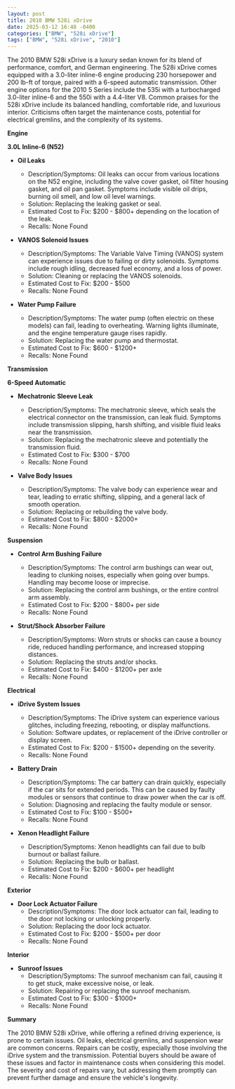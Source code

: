 ```yaml
---
layout: post
title: 2010 BMW 528i xDrive
date: 2025-03-12 16:48 -0400
categories: ["BMW", "528i xDrive"]
tags: ["BMW", "528i xDrive", "2010"]
---
```

The 2010 BMW 528i xDrive is a luxury sedan known for its blend of performance, comfort, and German engineering. The 528i xDrive comes equipped with a 3.0-liter inline-6 engine producing 230 horsepower and 200 lb-ft of torque, paired with a 6-speed automatic transmission. Other engine options for the 2010 5 Series include the 535i with a turbocharged 3.0-liter inline-6 and the 550i with a 4.4-liter V8. Common praises for the 528i xDrive include its balanced handling, comfortable ride, and luxurious interior. Criticisms often target the maintenance costs, potential for electrical gremlins, and the complexity of its systems.

**Engine**

**3.0L Inline-6 (N52)**

*   **Oil Leaks**
    *   Description/Symptoms: Oil leaks can occur from various locations on the N52 engine, including the valve cover gasket, oil filter housing gasket, and oil pan gasket. Symptoms include visible oil drips, burning oil smell, and low oil level warnings.
    *   Solution: Replacing the leaking gasket or seal.
    *   Estimated Cost to Fix: $200 - $800+ depending on the location of the leak.
    *   Recalls: None Found

*   **VANOS Solenoid Issues**
    *   Description/Symptoms: The Variable Valve Timing (VANOS) system can experience issues due to failing or dirty solenoids. Symptoms include rough idling, decreased fuel economy, and a loss of power.
    *   Solution: Cleaning or replacing the VANOS solenoids.
    *   Estimated Cost to Fix: $200 - $500
    *   Recalls: None Found

*   **Water Pump Failure**
    *   Description/Symptoms: The water pump (often electric on these models) can fail, leading to overheating. Warning lights illuminate, and the engine temperature gauge rises rapidly.
    *   Solution: Replacing the water pump and thermostat.
    *   Estimated Cost to Fix: $600 - $1200+
    *   Recalls: None Found

**Transmission**

**6-Speed Automatic**

*   **Mechatronic Sleeve Leak**
    *   Description/Symptoms: The mechatronic sleeve, which seals the electrical connector on the transmission, can leak fluid. Symptoms include transmission slipping, harsh shifting, and visible fluid leaks near the transmission.
    *   Solution: Replacing the mechatronic sleeve and potentially the transmission fluid.
    *   Estimated Cost to Fix: $300 - $700
    *   Recalls: None Found

*   **Valve Body Issues**
    *   Description/Symptoms: The valve body can experience wear and tear, leading to erratic shifting, slipping, and a general lack of smooth operation.
    *   Solution: Replacing or rebuilding the valve body.
    *   Estimated Cost to Fix: $800 - $2000+
    *   Recalls: None Found

**Suspension**

*   **Control Arm Bushing Failure**
    *   Description/Symptoms: The control arm bushings can wear out, leading to clunking noises, especially when going over bumps. Handling may become loose or imprecise.
    *   Solution: Replacing the control arm bushings, or the entire control arm assembly.
    *   Estimated Cost to Fix: $200 - $800+ per side
    *   Recalls: None Found

*   **Strut/Shock Absorber Failure**
    *   Description/Symptoms: Worn struts or shocks can cause a bouncy ride, reduced handling performance, and increased stopping distances.
    *   Solution: Replacing the struts and/or shocks.
    *   Estimated Cost to Fix: $400 - $1200+ per axle
    *   Recalls: None Found

**Electrical**

*   **iDrive System Issues**
    *   Description/Symptoms: The iDrive system can experience various glitches, including freezing, rebooting, or display malfunctions.
    *   Solution: Software updates, or replacement of the iDrive controller or display screen.
    *   Estimated Cost to Fix: $200 - $1500+ depending on the severity.
    *   Recalls: None Found

*   **Battery Drain**
    *   Description/Symptoms: The car battery can drain quickly, especially if the car sits for extended periods. This can be caused by faulty modules or sensors that continue to draw power when the car is off.
    *   Solution: Diagnosing and replacing the faulty module or sensor.
    *   Estimated Cost to Fix: $100 - $500+
    *   Recalls: None Found

*   **Xenon Headlight Failure**
    *   Description/Symptoms: Xenon headlights can fail due to bulb burnout or ballast failure.
    *   Solution: Replacing the bulb or ballast.
    *   Estimated Cost to Fix: $200 - $600+ per headlight
    *   Recalls: None Found

**Exterior**

*   **Door Lock Actuator Failure**
    *   Description/Symptoms: The door lock actuator can fail, leading to the door not locking or unlocking properly.
    *   Solution: Replacing the door lock actuator.
    *   Estimated Cost to Fix: $200 - $500+ per door
    *   Recalls: None Found

**Interior**

*   **Sunroof Issues**
    *   Description/Symptoms: The sunroof mechanism can fail, causing it to get stuck, make excessive noise, or leak.
    *   Solution: Repairing or replacing the sunroof mechanism.
    *   Estimated Cost to Fix: $300 - $1000+
    *   Recalls: None Found

**Summary**

The 2010 BMW 528i xDrive, while offering a refined driving experience, is prone to certain issues. Oil leaks, electrical gremlins, and suspension wear are common concerns. Repairs can be costly, especially those involving the iDrive system and the transmission. Potential buyers should be aware of these issues and factor in maintenance costs when considering this model. The severity and cost of repairs vary, but addressing them promptly can prevent further damage and ensure the vehicle's longevity.

